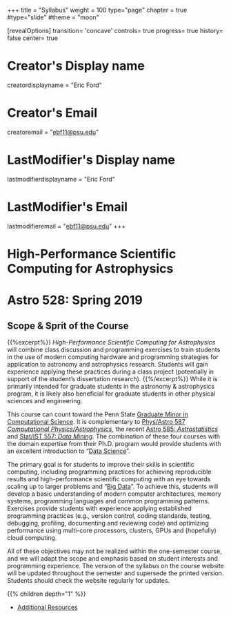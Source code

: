 +++
title = "Syllabus"
weight = 100
type="page"
chapter = true
#type="slide"
#theme = "moon"

[revealOptions]
transition= 'concave'
controls= true
progress= true
history= false
center= true

# Creator's Display name
creatordisplayname = "Eric Ford"
# Creator's Email
creatoremail = "ebf11@psu.edu"
# LastModifier's Display name
lastmodifierdisplayname = "Eric Ford"
# LastModifier's Email
lastmodifieremail = "ebf11@psu.edu"
+++

# High-Performance Scientific Computing for Astrophysics
# Astro 528:  Spring 2019
## Scope & Sprit of the Course

{{%excerpt%}}
_High-Performance Scientific Computing for Astrophysics_ will combine class discussion and programming exercises to train students in the use of modern computing hardware and programming strategies for application to astronomy and astrophysics research.  Students will gain experience applying these practices during a class project (potentially in support of the student’s dissertation research).
{{%/excerpt%}}
While it is primarily intended for graduate students in the astronomy & astrophysics program, it is likely also beneficial for graduate students in other physical sciences and engineering.

This course can count toward the Penn State [Graduate Minor in Computational Science](http://www.csci.psu.edu/).  It is complementary to [Phys/Astro 587 _Computational Physics/Astrophysics_](https://bulletins.psu.edu/search/?scontext=courses&search=Astro+527&caturl=%2Fgraduate), the recent [Astro 585: _Astrostatistics_](https://bulletins.psu.edu/search/?scontext=courses&search=Astro+585&caturl=%2Fgraduate) and [Stat/IST 557: _Data Mining_](https://bulletins.psu.edu/search/?scontext=courses&search=Stat+557&caturl=%2Fgraduate).  The combination of these four courses with the domain expertise from their Ph.D. program would provide students with an excellent introduction to “[Data Science](https://s3.amazonaws.com/aws.drewconway.com/viz/venn_diagram/data_science.html)”.

The primary goal is for students to improve their skills in scientific computing, including programming practices for achieving reproducible results and high-performance scientific computing with an eye towards scaling up to larger problems and “[Big Data](http://en.wikipedia.org/wiki/Big_data)”.  To achieve this, students will develop a basic understanding of modern computer architectures, memory systems, programming languages and common programming patterns.  Exercises provide students with experience applying established programming practices (e.g., version control, coding standards, testing, debugging, profiling, documenting and reviewing code) and optimizing performance using multi-core processors, clusters, GPUs and (hopefully) cloud computing.

All of these objectives may not be realized within the one-semester course, and we will adapt the scope and emphasis based on student interests and programming experience.  The version of the syllabus on the course website will be updated throughout the semester and supersede the printed version.  Students should check the website regularly for updates.

{{% children depth="1" %}}
- [Additional Resources](/resources)
